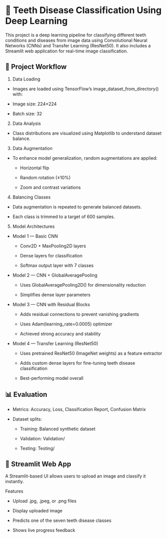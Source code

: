 # 🦷 Teeth Disease Classification Using Deep Learning

This project is a deep learning pipeline for classifying different teeth conditions and diseases from image data using Convolutional Neural Networks (CNNs) and Transfer Learning (ResNet50).
It also includes a Streamlit web application for real-time image classification.

## 🧠 Project Workflow
1. Data Loading

- Images are loaded using TensorFlow’s image_dataset_from_directory() with:

- Image size: 224×224

- Batch size: 32

2. Data Analysis

- Class distributions are visualized using Matplotlib to understand dataset balance.

3. Data Augmentation

- To enhance model generalization, random augmentations are applied:

    - Horizontal flip

    - Random rotation (±10%)

    - Zoom and contrast variations

4. Balancing Classes

- Data augmentation is repeated to generate balanced datasets.

- Each class is trimmed to a target of 600 samples.

5. Model Architectures

- Model 1 — Basic CNN

    - Conv2D + MaxPooling2D layers

    - Dense layers for classification

    - Softmax output layer with 7 classes

- Model 2 — CNN + GlobalAveragePooling

    - Uses GlobalAveragePooling2D() for dimensionality reduction

    - Simplifies dense layer parameters

- Model 3 — CNN with Residual Blocks

    - Adds residual connections to prevent vanishing gradients

    - Uses Adam(learning_rate=0.0005) optimizer

    - Achieved strong accuracy and stability

- Model 4 — Transfer Learning (ResNet50)

    - Uses pretrained ResNet50 (ImageNet weights) as a feature extractor

    - Adds custom dense layers for fine-tuning teeth disease classification

    - Best-performing model overall

## 📊 Evaluation

- Metrics: Accuracy, Loss, Classification Report, Confusion Matrix

- Dataset splits:

    - Training: Balanced synthetic dataset

    - Validation: Validation/

    - Testing: Testing/

## 🚀 Streamlit Web App

A Streamlit-based UI allows users to upload an image and classify it instantly.

Features

- Upload .jpg, .jpeg, or .png files

- Display uploaded image

- Predicts one of the seven teeth disease classes

- Shows live progress feedback